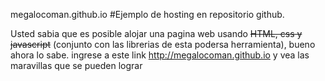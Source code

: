 megalocoman.github.io
#Ejemplo de hosting en repositorio github.

Usted sabia que es posible alojar una pagina web usando ~~HTML, css y javascript~~ (conjunto con las librerias de esta podersa herramienta), bueno ahora lo sabe.
ingrese a este link http://megalocoman.github.io y vea las maravillas que se pueden lograr
